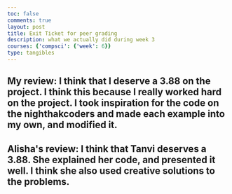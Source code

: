 ```yaml
--- 
toc: false 
comments: true 
layout: post 
title: Exit Ticket for peer grading
description: what we actually did during week 3
courses: {'compsci': {'week': 6}}
type: tangibles 
--- 
```



## My review: I think that I deserve a 3.88 on the project. I think this because I really worked hard on the project. I took inspiration for the code on the nighthakcoders and made each example into my own, and modified it. 

## Alisha's review: I think that Tanvi deserves a 3.88. She explained her code, and presented it well. I think she also used creative solutions to the problems. 